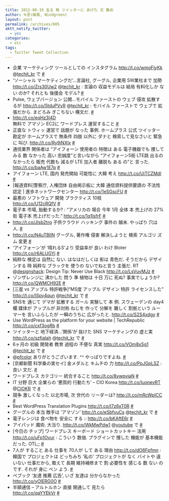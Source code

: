 ```yaml
---
title: 2012-08-19 去る 株 ツイッターに あげた 文 集め
author: 녹풍(綠風, Windgreen)
layout: post
permalink: /archives/805
aktt_notify_twitter:
  - yes
categories:
  - etc
tags:
  - Twitter Tweet Collection
---
```

<ul class="aktt_tweet_digest">
  <li>
    企業 マーケティング ツールとしての インスタグラム <a target="_top" href="http://t.co/wmoFlyKk" rel="nofollow" class="broken_link">http://t.co/wmoFlyKk</a> @<a target="_top" href="http://twitter.com/techit_kr" class="aktt_username">techit_kr</a> で <a target="_top" href="http://twitter.com/mytory/statuses/234820969733185536" class="aktt_tweet_time">#</a>
  </li>
  <li>
    ‘ソーシャル マーケティングだ’…言論社, グーグル, 企業用 SW業社まで 加勢 <a target="_top" href="http://t.co/Zrs30Uw2" rel="nofollow" class="broken_link">http://t.co/Zrs30Uw2</a> @<a target="_top" href="http://twitter.com/techit_kr" class="aktt_username">techit_kr</a> : 言論の 収益モデルは 結局 有料化しか ない のか? それとも 後援会 モデル? <a target="_top" href="http://twitter.com/mytory/statuses/234824585403588608" class="aktt_tweet_time">#</a>
  </li>
  <li>
    Pulse, ウェブバージョン 公開…モバイル ファーストの ウェブ 侵攻 拡散するが <a target="_top" href="http://t.co/5tduPVvR" rel="nofollow" class="broken_link">http://t.co/5tduPVvR</a> @<a target="_top" href="http://twitter.com/techit_kr" class="aktt_username">techit_kr</a> : モバイル ファーストで ウェブで 拡張だから. まどろみ ぎこちない 構文だ. <a target="_top" href="http://twitter.com/mytory/statuses/234825275349815297" class="aktt_tweet_time">#</a>
  </li>
  <li>
    <a target="_top" href="http://t.co/eqHz3I4D" rel="nofollow">http://t.co/eqHz3I4D</a><br /> 無料で アマゾン EC2に ワードプレス 運営すること <a target="_top" href="http://twitter.com/mytory/statuses/234898364196589568" class="aktt_tweet_time">#</a>
  </li>
  <li>
    正直な トウィッ 運営で 話題が なった 事例. ホームプラス 公式 ツイッター 勘定が ホームプラスで 無条件 四肢 以外に ダナと 検索して見なさいと 緊急に 叫び. <a target="_top" href="http://t.co/Ry9iNXlx" rel="nofollow">http://t.co/Ry9iNXlx</a> <a target="_top" href="http://twitter.com/mytory/statuses/234899649624940545" class="aktt_tweet_time">#</a>
  </li>
  <li>
    通信業界 関係者は “アイフォーン 使用者の 特徴は ある 電子機器でも 捜してみる 数 なかった 高い 忠誠度”と言いながら “アイフォーン5街 LTE路 出るの なかったら 販売 代数も 減るが LTE 加入者 離脱も ある の”と 言った. <a target="_top" href="http://t.co/baAw1E7p" rel="nofollow">http://t.co/baAw1E7p</a> <a target="_top" href="http://twitter.com/mytory/statuses/234901380576464896" class="aktt_tweet_time">#</a>
  </li>
  <li>
    アイフォーン LTE, 国内 発売開始 可能性に 大韓 考え <a target="_top" href="http://t.co/UiTCZMdI" rel="nofollow">http://t.co/UiTCZMdI</a> <a target="_top" href="http://twitter.com/mytory/statuses/234905694220984321" class="aktt_tweet_time">#</a>
  </li>
  <li>
    [報道資料]警察庁, 人権団体 自由掲示板に 大韓 通信資料提供要請の 不法性 認定 | 進歩ネットワークセンター <a target="_top" href="http://t.co/1eSGscFU" rel="nofollow">http://t.co/1eSGscFU</a> <a target="_top" href="http://twitter.com/mytory/statuses/234911624400601088" class="aktt_tweet_time">#</a>
  </li>
  <li>
    最悪の ソフトウェア 開発 プラクティス 10枝<br /> <a target="_top" href="http://t.co/U12cRQfV" rel="nofollow">http://t.co/U12cRQfV</a> <a target="_top" href="http://twitter.com/mytory/statuses/235073106853634048" class="aktt_tweet_time">#</a>
  </li>
  <li>
    電子本 市場, 胎動するか? : “アメリカの 場合 今年 1月 全体 本 売上げの 27%街 電子本 売上げだった.” <a target="_top" href="http://t.co/1q1lsfrF" rel="nofollow">http://t.co/1q1lsfrF</a> <a target="_top" href="http://twitter.com/mytory/statuses/235142311321935872" class="aktt_tweet_time">#</a>
  </li>
  <li>
    <a target="_top" href="http://t.co/JIsb2trq" rel="nofollow" class="broken_link">http://t.co/JIsb2trq</a> 子供クラウド ハッキング 事件の 顛末. やっぱり 穴は 人. <a target="_top" href="http://twitter.com/mytory/statuses/235144072438878210" class="aktt_tweet_time">#</a>
  </li>
  <li>
    <a target="_top" href="http://t.co/N4uTBIIN" rel="nofollow" class="broken_link">http://t.co/N4uTBIIN</a> グーグル, 著作権 侵害 解決しようと 検索 アルゴリ ズム 変更 <a target="_top" href="http://twitter.com/mytory/statuses/235148756385939456" class="aktt_tweet_time">#</a>
  </li>
  <li>
    ‘アイフォーン’が ‘晴れるS’より 受益率が 良い わけ Bloter <a target="_top" href="http://t.co/r6ALUGYj" rel="nofollow">http://t.co/r6ALUGYj</a> <a target="_top" href="http://twitter.com/mytory/statuses/235193332689690624" class="aktt_tweet_time">#</a>
  </li>
  <li>
    純粋な 検定は 自然に ない. はなはだしくは 影は 青色だ. そうだから デザインする 時 純粋な ブラックを 使うの ないでねと言う 主張だ. RT @<a target="_top" href="http://twitter.com/designshack" class="aktt_username">designshack</a>: Design Tip: Never Use Black <a target="_top" href="http://t.co/LsVuvMJz" rel="nofollow">http://t.co/LsVuvMJz</a> <a target="_top" href="http://twitter.com/mytory/statuses/235420011265658880" class="aktt_tweet_time">#</a>
  </li>
  <li>
    ゾンザレンジに 沸かした 問う 準 植物は 十日 万に 死ぬ? 事実でしょうか? <a target="_top" href="http://t.co/QWMCH92E" rel="nofollow">http://t.co/QWMCH92E</a> <a target="_top" href="http://twitter.com/mytory/statuses/235428617386074113" class="aktt_tweet_time">#</a>
  </li>
  <li>
    [三星 vs アップル 特許戦争]“MS度 アップル デザイン 特許 ライセンスした” <a target="_top" href="http://t.co/ISpy4qun" rel="nofollow" class="broken_link">http://t.co/ISpy4qun</a> @<a target="_top" href="http://twitter.com/techit_kr" class="aktt_username">techit_kr</a> で <a target="_top" href="http://twitter.com/mytory/statuses/235553633322819585" class="aktt_tweet_time">#</a>
  </li>
  <li>
    SNSを 通じて デマが 拡散する ガール 実験して 本 例. スウェーデンの day4欄 媒体が アップルが 非対称 ねじを 作って 分解を 難しく 割拠という ルーマーを 言いふらしたが 一瞬のうちに 広がったと. <a target="_top" href="http://t.co/S2S4xdgy" rel="nofollow" class="broken_link">http://t.co/S2S4xdgy</a> <a target="_top" href="http://twitter.com/mytory/statuses/235556596015566848" class="aktt_tweet_time">#</a>
  </li>
  <li>
    Use WordPress as the platform for your website | TechRepublic <a target="_top" href="http://t.co/cxf3ogRb" rel="nofollow">http://t.co/cxf3ogRb</a> <a target="_top" href="http://twitter.com/mytory/statuses/235730420602392576" class="aktt_tweet_time">#</a>
  </li>
  <li>
    ツイッターと 地下経済…’関係’が 抜けた SNS マーケティングの 虚と実 <a target="_top" href="http://t.co/szfiaIah" rel="nofollow" class="broken_link">http://t.co/szfiaIah</a> @<a target="_top" href="http://twitter.com/techit_kr" class="aktt_username">techit_kr</a> で <a target="_top" href="http://twitter.com/mytory/statuses/235761785179877376" class="aktt_tweet_time">#</a>
  </li>
  <li>
    6ヶ月の 初級 開発者 教育 過程の 不便な 真実 <a target="_top" href="http://t.co/VOm8xSg1" rel="nofollow" class="broken_link">http://t.co/VOm8xSg1</a> @<a target="_top" href="http://twitter.com/techit_kr" class="aktt_username">techit_kr</a> で <a target="_top" href="http://twitter.com/mytory/statuses/235770845274972161" class="aktt_tweet_time">#</a>
  </li>
  <li>
    @<a target="_top" href="http://twitter.com/pfcolor" class="aktt_username">pfcolor</a> ありがとうございます. ^^ やっぱりですよね. <a target="_top" href="http://twitter.com/mytory/statuses/235773000396443649" class="aktt_tweet_time">#</a>
  </li>
  <li>
    [京郷新聞 科学桑の実セイ] 金メダルと キムチの 力 <a target="_top" href="http://t.co/PpJGpLSZ" rel="nofollow">http://t.co/PpJGpLSZ</a> : 良い 文だ. <a target="_top" href="http://twitter.com/mytory/statuses/235774907059937280" class="aktt_tweet_time">#</a>
  </li>
  <li>
    ワードプレス カテゴリー 統合すること <a target="_top" href="http://t.co/8ywpviaN" rel="nofollow">http://t.co/8ywpviaN</a> <a target="_top" href="http://twitter.com/mytory/statuses/235878040817778688" class="aktt_tweet_time">#</a>
  </li>
  <li>
    IT 分野 巨大 企業らの &#8216;悪質的 行動たち&#8217; &#8211; CIO Korea <a target="_top" href="http://t.co/IuonevRT" rel="nofollow">http://t.co/IuonevRT</a> @<a target="_top" href="http://twitter.com/CIOKR" class="aktt_username">CIOKR</a> で <a target="_top" href="http://twitter.com/mytory/statuses/236042035805712384" class="aktt_tweet_time">#</a>
  </li>
  <li>
    競争 激しくなった 以北市場, 次 世代の リーダーは? <a target="_top" href="http://t.co/mRcWpICC" rel="nofollow">http://t.co/mRcWpICC</a> <a target="_top" href="http://twitter.com/mytory/statuses/236226291169370112" class="aktt_tweet_time">#</a>
  </li>
  <li>
    Best WordPress Translation Plugins <a target="_top" href="http://t.co/I7z6xT0R" rel="nofollow">http://t.co/I7z6xT0R</a> <a target="_top" href="http://twitter.com/mytory/statuses/236338522943012864" class="aktt_tweet_time">#</a>
  </li>
  <li>
    グーグルの 本当 敵手は ‘アマゾン’ <a target="_top" href="http://t.co/eSbfvuCs" rel="nofollow" class="broken_link">http://t.co/eSbfvuCs</a> @<a target="_top" href="http://twitter.com/techit_kr" class="aktt_username">techit_kr</a> で <a target="_top" href="http://twitter.com/mytory/statuses/236689097949859841" class="aktt_tweet_time">#</a>
  </li>
  <li>
    電子レンジは 食べ物を 安全に する :: <a target="_top" href="http://t.co/bKAftE6r" rel="nofollow">http://t.co/bKAftE6r</a> <a target="_top" href="http://twitter.com/mytory/statuses/236806679877009408" class="aktt_tweet_time">#</a>
  </li>
  <li>
    アイパッド 魔術. 大当り. <a target="_top" href="http://t.co/WkMwPdw1" rel="nofollow">http://t.co/WkMwPdw1</a> @<a target="_top" href="http://twitter.com/youtube" class="aktt_username">youtube</a> で <a target="_top" href="http://twitter.com/mytory/statuses/236999355016552448" class="aktt_tweet_time">#</a>
  </li>
  <li>
    [今日の チップ] ワードプレス キーボード ショートカットキー 活用 <a target="_top" href="http://t.co/uFp1Ovur" rel="nofollow">http://t.co/uFp1Ovur</a> : こういう 数価. プラグインで 捜した 機能が 基本機能だった. OTL;; <a target="_top" href="http://twitter.com/mytory/statuses/237163155032252416" class="aktt_tweet_time">#</a>
  </li>
  <li>
    7人が すること ある 仕事を 70人が して ある 理由 <a target="_top" href="http://t.co/dO6Fpfmn" rel="nofollow" class="broken_link">http://t.co/dO6Fpfmn</a> : 韓国で プロジェクトは どっちみち &#8216;私の&#8217; プロジェクトが なく バイトや 違いない 仕事だから, 敢えて 長期 維持補修まで 割 必要性を 感じる 数 ない のです. それが 身に ベン よう. <a target="_top" href="http://twitter.com/mytory/statuses/237191359017144320" class="aktt_tweet_time">#</a>
  </li>
  <li>
    ペブック ‘友達 推薦 広告’, いざ 友達は 分からなかった <a target="_top" href="http://t.co/yOlERG0O" rel="nofollow">http://t.co/yOlERG0O</a> <a target="_top" href="http://twitter.com/mytory/statuses/237223204735815680" class="aktt_tweet_time">#</a>
  </li>
  <li>
    半額通信 &#8211; アルトルホン 直接 開通して 見たら<br /> <a target="_top" href="http://t.co/qaYYEkVr" rel="nofollow">http://t.co/qaYYEkVr</a> <a target="_top" href="http://twitter.com/mytory/statuses/237230807490629632" class="aktt_tweet_time">#</a>
  </li>
</ul>